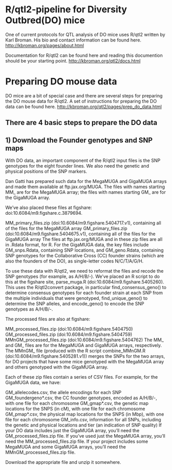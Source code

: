 # R/qtl2-pipeline for Diversity Outbred(DO) mice
One of current protocols for QTL analysis of DO mice uses R/qtl2 written by Karl Broman. His bio and contact information can be found here. http://kbroman.org/pages/about.html

Documentation for R/qtl2 can be found here and reading this documention should be your starting point.
http://kbroman.org/qtl2/docs.html

# Preparing DO mouse data
DO mice are a bit of special case and there are several steps for preparing the DO mouse data for R/qtl2.
A set of instructions for preparing the DO data can be found here.
http://kbroman.org/qtl2/pages/prep_do_data.html

## There are 4 basic steps to prepare the DO data
## 1) Download the Founder genotypes and SNP maps
With DO data, an important component of the R/qtl2 input files is the SNP genotypes for the eight founder lines. We also need the genetic and physical positions of the SNP markers.

Dan Gatti has prepared such data for the MegaMUGA and GigaMUGA arrays and made them available at ftp.jax.org/MUGA. The files with names starting MM_ are for the MegaMUGA array; the files with names starting GM_ are for the GigaMUGA array.

We’ve also placed these files at figshare: doi:10.6084/m9.figshare.c.3879694.

MM_primary_files.zip (doi:10.6084/m9.figshare.5404717.v1), containing all of the files for the MegaMUGA array
GM_primary_files.zip (doi:10.6084/m9.figshare.5404675.v1), containing all of the files for the GigaMUGA array
The files at ftp.jax.org/MUGA and in these zip files are all in .Rdata format, for R. For the GigaMUGA data, the key files include GM_snps.Rdata, containing SNP locations, and GM_geno.Rdata, containing SNP genotypes for the Collaborative Cross (CC) founder strains (which are also the founders of the DO), as single-letter codes N/C/T/A/G/H.

To use these data with R/qtl2, we need to reformat the files and recode the SNP genotypes (for example, as A/H/B/-). We’ve placed an R script to do this at the figshare site, parse_muga.R (doi:10.6084/m9.figshare.5405260). This uses the R/qtl2convert package, in particular find_consensus_geno() to determine consensus genotypes for each founder strain at each SNP from the multiple individuals that were genotyped, find_unique_geno() to determine the SNP alleles, and encode_geno() to encode the SNP genotypes as A/H/B/-.

The processed files are also at figshare:

MM_processed_files.zip (doi:10.6084/m9.figshare.5404750)
GM_processed_files.zip (doi:10.6084/m9.figshare.5404759)
MMnGM_processed_files.zip (doi:10.6084/m9.figshare.5404762)
The MM_ and GM_ files are for the MegaMUGA and GigaMUGA arrays, respectively. The MMnGM_ file (produced with the R script combine_MMnGM.R (doi:10.6084/m9.figshare.5405281.v1)) merges the SNPs for the two arrays, for DO projects that have some mice genotyped with the MegaMUGA array and others genotyped with the GigaMUGA array.

Each of these zip files contain a series of CSV files. For example, for the GigaMUGA data, we have:

GM_allelecodes.csv, the allele encodings for each SNP
GM_foundergeno*.csv, the CC founder genotypes, encoded as A/H/B/-, with one file for each chromosome
GM_gmap*.csv, the genetic map locations for the SNPS (in cM), with one file for each chromosome
GM_pmap*.csv, the physical map locations for the SNPS (in Mbp), with one file for each chromosome
GM_info.csv, information for all SNPs, including the genetic and physical locations and tier (an indication of SNP quality)
If your DO data includes just the GigaMUGA array, you’ll need the GM_processed_files.zip file. If you’ve used just the MegaMUGA array, you’ll need the MM_processed_files.zip file. If your project includes some MegaMUGA and some GigaMUGA arrays, you’ll need the MMnGM_processed_files.zip file.

Download the appropriate file and unzip it somewhere.









